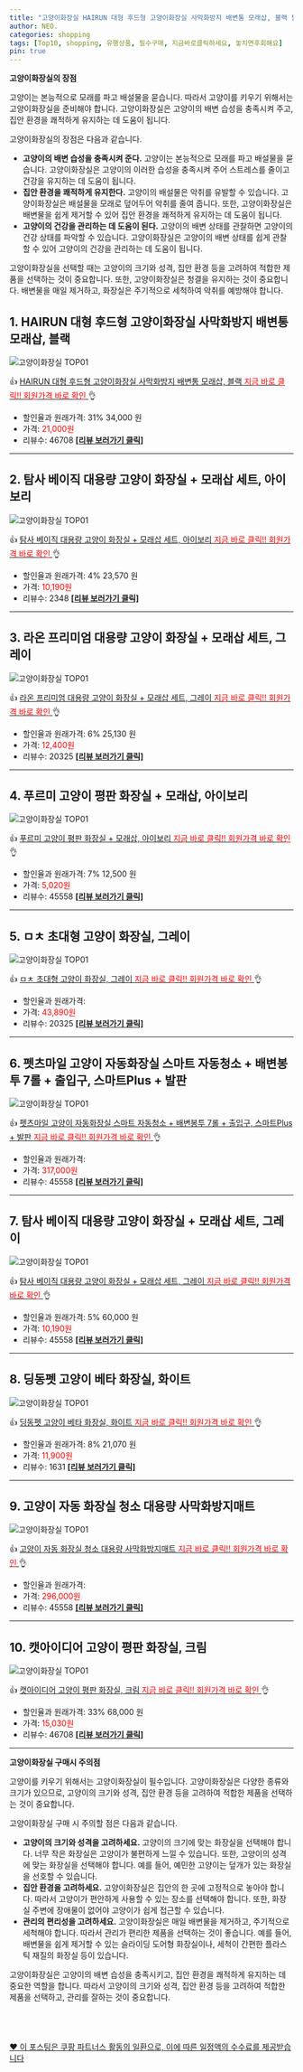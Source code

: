 ```yaml
---
title: "고양이화장실 HAIRUN 대형 후드형 고양이화장실 사막화방지 배변통 모래삽, 블랙 필수 필요 추천 제품 비교 최저 가격 비교 장점 구매가이드"
author: NEO.
categories: shopping
tags: [Top10, shopping, 유행상품, 필수구매, 지금바로클릭하세요, 놓치면후회해요]
pin: true
---
```

**고양이화장실의 장점**

고양이는 본능적으로 모래를 파고 배설물을 묻습니다. 따라서 고양이를 키우기 위해서는 고양이화장실을 준비해야 합니다. 고양이화장실은 고양이의 배변 습성을 충족시켜 주고, 집안 환경을 쾌적하게 유지하는 데 도움이 됩니다.

고양이화장실의 장점은 다음과 같습니다.

* **고양이의 배변 습성을 충족시켜 준다.** 고양이는 본능적으로 모래를 파고 배설물을 묻습니다. 고양이화장실은 고양이의 이러한 습성을 충족시켜 주어 스트레스를 줄이고 건강을 유지하는 데 도움이 됩니다.
* **집안 환경을 쾌적하게 유지한다.** 고양이의 배설물은 악취를 유발할 수 있습니다. 고양이화장실은 배설물을 모래로 덮어두어 악취를 줄여 줍니다. 또한, 고양이화장실은 배변물을 쉽게 제거할 수 있어 집안 환경을 쾌적하게 유지하는 데 도움이 됩니다.
* **고양이의 건강을 관리하는 데 도움이 된다.** 고양이의 배변 상태를 관찰하면 고양이의 건강 상태를 파악할 수 있습니다. 고양이화장실은 고양이의 배변 상태를 쉽게 관찰할 수 있어 고양이의 건강을 관리하는 데 도움이 됩니다.

고양이화장실을 선택할 때는 고양이의 크기와 성격, 집안 환경 등을 고려하여 적합한 제품을 선택하는 것이 중요합니다. 또한, 고양이화장실은 청결을 유지하는 것이 중요합니다. 배변물을 매일 제거하고, 화장실은 주기적으로 세척하여 악취를 예방해야 합니다.

   

## 1. HAIRUN 대형 후드형 고양이화장실 사막화방지 배변통 모래삽, 블랙

![고양이화장실 TOP01](https://thumbnail6.coupangcdn.com/thumbnails/remote/490x490ex/image/vendor_inventory/b800/2973986616608256c4a711ef64c3e5f0bacae959b9d742259baecc7d355d.jpg)


👍 [HAIRUN 대형 후드형 고양이화장실 사막화방지 배변통 모래삽, 블랙 <font color=red> 지금 바로 클릭!! 회원가격 바로 확인 </font> ](https://link.coupang.com/re/AFFSDP?lptag=AF3617701&subid=GithubCoopas&pageKey=7695129564&traceid=V0-153&itemId=20587832801&vendorItemId=87756478676) 👌 


- 할인율과 원래가격: 31%  34,000   원
- 가격: <span style='color:red'>21,000원</span>
- 리뷰수: 46708  [**[리뷰 보러가기 클릭]**](https://link.coupang.com/re/AFFSDP?lptag=AF3617701&subid=GithubCoopas&pageKey=7695129564&traceid=V0-153&itemId=20587832801&vendorItemId=87756478676)

---


   

## 2. 탐사 베이직 대용량 고양이 화장실 + 모래삽 세트, 아이보리

![고양이화장실 TOP01](https://thumbnail6.coupangcdn.com/thumbnails/remote/490x490ex/image/retail/images/1376570857394086-fc2eb5d0-28b6-4866-b8cb-e4bbd77680de.jpg)


👍 [탐사 베이직 대용량 고양이 화장실 + 모래삽 세트, 아이보리 <font color=red> 지금 바로 클릭!! 회원가격 바로 확인 </font> ](https://link.coupang.com/re/AFFSDP?lptag=AF3617701&subid=GithubCoopas&pageKey=7164892839&traceid=V0-153&itemId=18038622095&vendorItemId=85192989131) 👌 


- 할인율과 원래가격: 4%  23,570   원
- 가격: <span style='color:red'>10,190원</span>
- 리뷰수: 2348  [**[리뷰 보러가기 클릭]**](https://link.coupang.com/re/AFFSDP?lptag=AF3617701&subid=GithubCoopas&pageKey=7164892839&traceid=V0-153&itemId=18038622095&vendorItemId=85192989131)

---


   

## 3. 라온 프리미엄 대용량 고양이 화장실 + 모래삽 세트, 그레이

![고양이화장실 TOP01](https://thumbnail8.coupangcdn.com/thumbnails/remote/490x490ex/image/retail/images/40760921966932-613f9e6a-2d47-41d6-b7f8-82fd4c351168.jpg)


👍 [라온 프리미엄 대용량 고양이 화장실 + 모래삽 세트, 그레이 <font color=red> 지금 바로 클릭!! 회원가격 바로 확인 </font> ](https://link.coupang.com/re/AFFSDP?lptag=AF3617701&subid=GithubCoopas&pageKey=1960841560&traceid=V0-153&itemId=3332554916&vendorItemId=71319372108) 👌 


- 할인율과 원래가격: 6%  25,130   원
- 가격: <span style='color:red'>12,400원</span>
- 리뷰수: 20325  [**[리뷰 보러가기 클릭]**](https://link.coupang.com/re/AFFSDP?lptag=AF3617701&subid=GithubCoopas&pageKey=1960841560&traceid=V0-153&itemId=3332554916&vendorItemId=71319372108)

---


   

## 4. 푸르미 고양이 평판 화장실 + 모래삽, 아이보리

![고양이화장실 TOP01](https://thumbnail7.coupangcdn.com/thumbnails/remote/490x490ex/image/retail/images/2020/02/13/14/7/5498cc1e-88b4-480b-93c1-5b911a65afd7.jpg)


👍 [푸르미 고양이 평판 화장실 + 모래삽, 아이보리 <font color=red> 지금 바로 클릭!! 회원가격 바로 확인 </font> ](https://link.coupang.com/re/AFFSDP?lptag=AF3617701&subid=GithubCoopas&pageKey=1258498437&traceid=V0-153&itemId=2259417159&vendorItemId=70256710676) 👌 


- 할인율과 원래가격: 7%  12,500   원
- 가격: <span style='color:red'>5,020원</span>
- 리뷰수: 45558  [**[리뷰 보러가기 클릭]**](https://link.coupang.com/re/AFFSDP?lptag=AF3617701&subid=GithubCoopas&pageKey=1258498437&traceid=V0-153&itemId=2259417159&vendorItemId=70256710676)

---


   

## 5. ㅁㅊ 초대형 고양이 화장실, 그레이

![고양이화장실 TOP01](https://thumbnail9.coupangcdn.com/thumbnails/remote/490x490ex/image/vendor_inventory/16c5/8a6049486b6d9820e5ac7a4929c9386b92d71e7f86ed2a47ae0619a40787.jpeg)


👍 [ㅁㅊ 초대형 고양이 화장실, 그레이 <font color=red> 지금 바로 클릭!! 회원가격 바로 확인 </font> ](https://link.coupang.com/re/AFFSDP?lptag=AF3617701&subid=GithubCoopas&pageKey=7179112712&traceid=V0-153&itemId=18102712091&vendorItemId=85790512262) 👌 


- 할인율과 원래가격: 
- 가격: <span style='color:red'>43,890원</span>
- 리뷰수: 20325  [**[리뷰 보러가기 클릭]**](https://link.coupang.com/re/AFFSDP?lptag=AF3617701&subid=GithubCoopas&pageKey=7179112712&traceid=V0-153&itemId=18102712091&vendorItemId=85790512262)

---


   

## 6. 펫츠마일 고양이 자동화장실 스마트 자동청소 + 배변봉투 7롤 + 출입구, 스마트Plus + 발판

![고양이화장실 TOP01](https://thumbnail6.coupangcdn.com/thumbnails/remote/490x490ex/image/vendor_inventory/81f6/26f24542e90b6bff7da66124fde243acb15f51af25f37616ecdf83ea1177.png)


👍 [펫츠마일 고양이 자동화장실 스마트 자동청소 + 배변봉투 7롤 + 출입구, 스마트Plus + 발판 <font color=red> 지금 바로 클릭!! 회원가격 바로 확인 </font> ](https://link.coupang.com/re/AFFSDP?lptag=AF3617701&subid=GithubCoopas&pageKey=7696716204&traceid=V0-153&itemId=20596271879&vendorItemId=84193615873) 👌 


- 할인율과 원래가격: 
- 가격: <span style='color:red'>317,000원</span>
- 리뷰수: 45558  [**[리뷰 보러가기 클릭]**](https://link.coupang.com/re/AFFSDP?lptag=AF3617701&subid=GithubCoopas&pageKey=7696716204&traceid=V0-153&itemId=20596271879&vendorItemId=84193615873)

---


   

## 7. 탐사 베이직 대용량 고양이 화장실 + 모래삽 세트, 그레이

![고양이화장실 TOP01](https://thumbnail6.coupangcdn.com/thumbnails/remote/490x490ex/image/retail/images/1133368759518389-2703c03b-5f06-4701-9c0a-a589d1042868.JPG)


👍 [탐사 베이직 대용량 고양이 화장실 + 모래삽 세트, 그레이 <font color=red> 지금 바로 클릭!! 회원가격 바로 확인 </font> ](https://link.coupang.com/re/AFFSDP?lptag=AF3617701&subid=GithubCoopas&pageKey=7164892839&traceid=V0-153&itemId=20283531255&vendorItemId=87369992694) 👌 


- 할인율과 원래가격: 5%  60,000   원
- 가격: <span style='color:red'>10,190원</span>
- 리뷰수: 45558  [**[리뷰 보러가기 클릭]**](https://link.coupang.com/re/AFFSDP?lptag=AF3617701&subid=GithubCoopas&pageKey=7164892839&traceid=V0-153&itemId=20283531255&vendorItemId=87369992694)

---


   

## 8. 딩동펫 고양이 베타 화장실, 화이트

![고양이화장실 TOP01](https://thumbnail9.coupangcdn.com/thumbnails/remote/490x490ex/image/retail/images/1834208338390458-deb6b770-bd36-41e5-ae00-03321812ac61.jpg)


👍 [딩동펫 고양이 베타 화장실, 화이트 <font color=red> 지금 바로 클릭!! 회원가격 바로 확인 </font> ](https://link.coupang.com/re/AFFSDP?lptag=AF3617701&subid=GithubCoopas&pageKey=2251566230&traceid=V0-153&itemId=3849365418&vendorItemId=71834143734) 👌 


- 할인율과 원래가격: 8%  21,070   원
- 가격: <span style='color:red'>11,900원</span>
- 리뷰수: 1631  [**[리뷰 보러가기 클릭]**](https://link.coupang.com/re/AFFSDP?lptag=AF3617701&subid=GithubCoopas&pageKey=2251566230&traceid=V0-153&itemId=3849365418&vendorItemId=71834143734)

---


   

## 9. 고양이 자동 화장실 청소 대용량 사막화방지매트

![고양이화장실 TOP01](https://thumbnail10.coupangcdn.com/thumbnails/remote/490x490ex/image/vendor_inventory/3877/fb5f6f1872bc86d650da23a4de8bc0fa9fcd45220da11fa8a459e6dcac7d.jpg)


👍 [고양이 자동 화장실 청소 대용량 사막화방지매트 <font color=red> 지금 바로 클릭!! 회원가격 바로 확인 </font> ](https://link.coupang.com/re/AFFSDP?lptag=AF3617701&subid=GithubCoopas&pageKey=7453907439&traceid=V0-153&itemId=19412456453&vendorItemId=86108063451) 👌 


- 할인율과 원래가격: 
- 가격: <span style='color:red'>296,000원</span>
- 리뷰수: 45558  [**[리뷰 보러가기 클릭]**](https://link.coupang.com/re/AFFSDP?lptag=AF3617701&subid=GithubCoopas&pageKey=7453907439&traceid=V0-153&itemId=19412456453&vendorItemId=86108063451)

---


   

## 10. 캣아이디어 고양이 평판 화장실, 크림

![고양이화장실 TOP01](https://thumbnail9.coupangcdn.com/thumbnails/remote/490x490ex/image/retail/images/433590811091798-3266c2eb-d9b7-48ea-81a9-89240d7ac99b.jpg)


👍 [캣아이디어 고양이 평판 화장실, 크림 <font color=red> 지금 바로 클릭!! 회원가격 바로 확인 </font> ](https://link.coupang.com/re/AFFSDP?lptag=AF3617701&subid=GithubCoopas&pageKey=41131637&traceid=V0-153&itemId=151024760&vendorItemId=3347509602) 👌 


- 할인율과 원래가격: 33%  68,000   원
- 가격: <span style='color:red'>15,030원</span>
- 리뷰수: 46708  [**[리뷰 보러가기 클릭]**](https://link.coupang.com/re/AFFSDP?lptag=AF3617701&subid=GithubCoopas&pageKey=41131637&traceid=V0-153&itemId=151024760&vendorItemId=3347509602)

---
**고양이화장실 구매시 주의점**

고양이를 키우기 위해서는 고양이화장실이 필수입니다. 고양이화장실은 다양한 종류와 크기가 있으므로, 고양이의 크기와 성격, 집안 환경 등을 고려하여 적합한 제품을 선택하는 것이 중요합니다.

고양이화장실 구매 시 주의할 점은 다음과 같습니다.

* **고양이의 크기와 성격을 고려하세요.** 고양이의 크기에 맞는 화장실을 선택해야 합니다. 너무 작은 화장실은 고양이가 불편하게 느낄 수 있습니다. 또한, 고양이의 성격에 맞는 화장실을 선택해야 합니다. 예를 들어, 예민한 고양이는 덮개가 있는 화장실을 선호할 수 있습니다.
* **집안 환경을 고려하세요.** 고양이화장실은 집안의 한 곳에 고정적으로 놓아야 합니다. 따라서 고양이가 편안하게 사용할 수 있는 장소를 선택해야 합니다. 또한, 화장실 주변에 장애물이 없어야 고양이가 쉽게 접근할 수 있습니다.
* **관리의 편리성을 고려하세요.** 고양이화장실은 매일 배변물을 제거하고, 주기적으로 세척해야 합니다. 따라서 관리가 편리한 제품을 선택하는 것이 좋습니다. 예를 들어, 배변물을 쉽게 제거할 수 있는 슬라이딩 도어형 화장실이나, 세척이 간편한 플라스틱 재질의 화장실 등이 있습니다.

고양이화장실은 고양이의 배변 습성을 충족시키고, 집안 환경을 쾌적하게 유지하는 데 중요한 역할을 합니다. 따라서 고양이의 크기와 성격, 집안 환경 등을 고려하여 적합한 제품을 선택하고, 관리를 잘하는 것이 중요합니다.<br><br><br><br><br> [ ❤  이 포스팅은 쿠팡 파트너스 활동의 일환으로, 이에 따른 일정액의 수수료를 제공받습니다](https://link.coupang.com/a/bcEFyh)